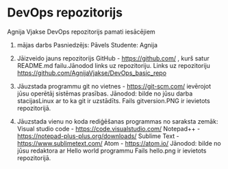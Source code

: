 # DevOps repozitorijs
Agnija Vjakse DevOps repozitorijs pamati iesācējiem

1. mājas darbs
Pasniedzējs: Pāvels
Studente: Agnija

1. Jāizveido jauns repozitorijs GitHub - https://github.com/ , kurš satur README.md
failu.Jānodod links uz repozitoriju.
Links uz repozitoriju https://github.com/AgnijaVjakse/DevOps_basic_repo

2. Jāuzstada programmu git no vietnes - https://git-scm.com/ ievērojot jūsu
operētāj sistēmas prasības. Jānodod: bilde no jūsu darba stacijasLinux ar to ka git ir uzstādīts.
Fails gitversion.PNG  ir ievietots repozitorijā.

3. Jāuzstada vienu no koda rediģēšanas programmas no saraksta zemāk:
Visual studio code - https://code.visualstudio.com/
Notepad++ - https://notepad-plus-plus.org/downloads/
Sublime Text - https://www.sublimetext.com/
Atom - https://atom.io/
Jānodod: bilde no jūsu redaktora ar Hello world programmu
Fails hello.png ir ievietots repozitorijā.
